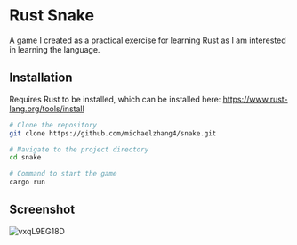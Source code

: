 # Rust Snake

A game I created as a practical exercise for learning Rust as I am interested in learning the language.

## Installation

Requires Rust to be installed, which can be installed here:
https://www.rust-lang.org/tools/install

```sh
# Clone the repository
git clone https://github.com/michaelzhang4/snake.git

# Navigate to the project directory
cd snake

# Command to start the game
cargo run
```

## Screenshot
![vxqL9EG18D](https://github.com/user-attachments/assets/f3d44d64-6439-47cd-8477-72da48ee8019)
